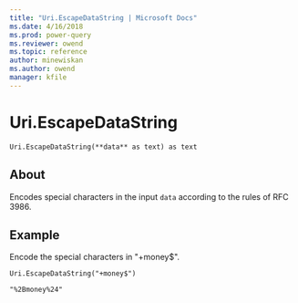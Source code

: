 ```yaml
---
title: "Uri.EscapeDataString | Microsoft Docs"
ms.date: 4/16/2018
ms.prod: power-query
ms.reviewer: owend
ms.topic: reference
author: minewiskan
ms.author: owend
manager: kfile
---
```

# Uri.EscapeDataString
`Uri.EscapeDataString(**data** as text) as text`
## About
Encodes special characters in the input `data` according to the rules of RFC 3986.

## Example 
Encode the special characters in "+money$".

`Uri.EscapeDataString("+money$")`

`"%2Bmoney%24"`

